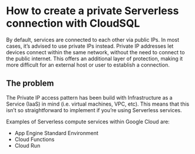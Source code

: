 # How to create a private Serverless connection with CloudSQL

By default, services are connected to each other via public IPs. In most cases, it’s advised to use private IPs instead. Private IP addresses let devices connect within the same network, without the need to connect to the public internet. This offers an additional layer of protection, making it more difficult for an external host or user to establish a connection.

## The problem
The Private IP access pattern has been build with Infrastructure as a Service (IaaS) in mind (i.e. virtual machines, VPC, etc). This means that this isn’t so straightforward to implement if you’re using Serverless services.

Examples of Serverless compute services within Google Cloud are:

- App Engine Standard Environment
- Cloud Functions
- Cloud Run
